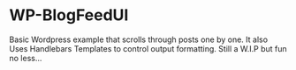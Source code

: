 WP-BlogFeedUI
=============

Basic Wordpress example that scrolls through posts one by one. It also Uses Handlebars Templates to control output formatting. Still a W.I.P but fun no less...
